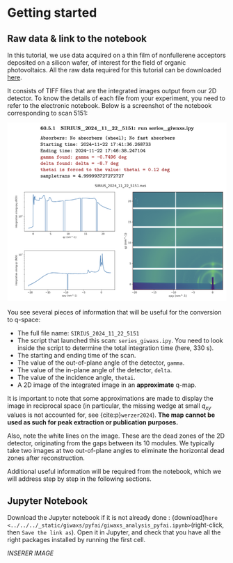 # Getting started

## Raw data & link to the notebook

In this tutorial, we use data acquired on a thin film of nonfullerene acceptors deposited on a silicon wafer, of interest for the field of organic photovoltaics. All the raw data required for this tutorial can be downloaded [here](../../../_static/giwaxs/raw_data.zip).

It consists of TIFF files that are the integrated images output from our 2D detector. To know the details of each file from your experiment, you need to refer to the electronic notebook. Below is a screenshot of the notebook corresponding to scan 5151:

![](images/getting-started-notebook.png)

You see several pieces of information that will be useful for the conversion to q-space:
- The full file name: `SIRIUS_2024_11_22_5151`
- The script that launched this scan: `series_giwaxs.ipy`. You need to look inside the script to determine the total integration time (here, 330 s).
- The starting and ending time of the scan.
- The value of the out-of-plane angle of the detector, `gamma`.
- The value of the in-plane angle of the detector, `delta`.
- The value of the incidence angle, `thetai`.
- A 2D image of the integrated image in an **approximate** q-map.

It is important to note that some approximations are made to display the image in reciprocal space (in particular, the missing wedge at small $q_{xy}$ values is not accounted for, see {cite:p}`werzer2024`). **The map cannot be used as such for peak extraction or publication purposes.**

Also, note the white lines on the image. These are the dead zones of the 2D detector, originating from the gaps between its 10 modules. We typically take two images at two out-of-plane angles to eliminate the horizontal dead zones after reconstruction.

Additional useful information will be required from the notebook, which we will address step by step in the following sections.

## Jupyter Notebook

Download the Jupyter notebook if it is not already done : {download}`here <../../../_static/giwaxs/pyfai/giwaxs_analysis_pyfai.ipynb>`(right-click, then `Save the link as`). Open it in Jupyter, and check that you have all the right packages installed by running the first cell.

*INSERER IMAGE*
